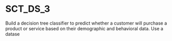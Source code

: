 # SCT_DS_3
Build a decision tree classifier to predict whether a
customer will purchase a product or service based on
their demographic and behavioral data. Use a datase
